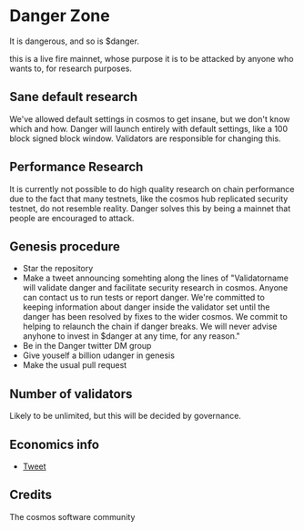 # Danger Zone

It is dangerous, and so is $danger.

this is a live fire mainnet, whose purpose it is to be attacked by anyone who wants to, for research purposes.  


## Sane default research

We've allowed default settings in cosmos to get insane, but we don't know which and how.  Danger will launch entirely with default settings, like a 100 block signed block window.  Validators are responsible for changing this. 

## Performance Research

It is currently not possible to do high quality research on chain performance due to the fact that many testnets, like the cosmos hub replicated security testnet, do not resemble reality.  Danger solves this by being a mainnet that people are encouraged to attack. 


## Genesis procedure

* Star the repository
* Make a tweet announcing somehting along the lines of "Validatorname will validate danger and facilitate security research in cosmos.  Anyone can contact us to run tests or report danger.  We're committed to keeping information about danger inside the validator set until the danger has been resolved by fixes to the wider cosmos.  We commit to helping to relaunch the chain if danger breaks.  We will never advise anyhone to invest in $danger at any time, for any reason."
* Be in the Danger twitter DM group
* Give youself a billion udanger in genesis
* Make the usual pull request

## Number of validators

Likely to be unlimited, but this will be decided by governance. 

## Economics info

* [Tweet](https://x.com/gadikian/status/1717795175060439318?s=20)


## Credits

The cosmos software community
